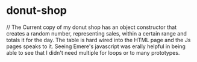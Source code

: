 # donut-shop
// The Current copy of my donut shop has an object constructor that creates a random number, representing sales, within a certain range and totals it for the day. The table is hard wired into the HTML page and the Js pages speaks to it. Seeing Emere's javascript was erally helpful in being able to see that I didn't need multiple for loops or to many prototypes.  
